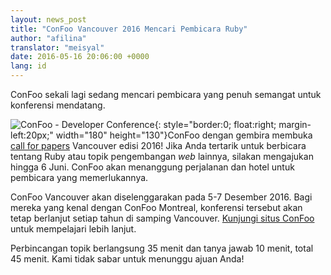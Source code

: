 ```yaml
---
layout: news_post
title: "ConFoo Vancouver 2016 Mencari Pembicara Ruby"
author: "afilina"
translator: "meisyal"
date: 2016-05-16 20:06:00 +0000
lang: id
---
```


ConFoo sekali lagi sedang mencari pembicara yang penuh semangat untuk konferensi
mendatang.

![ConFoo - Developer Conference](https://confoo.ca/images/propaganda/yvr2016/en/like.png){: style="border:0; float:right; margin-left:20px;" width="180" height="130"}ConFoo dengan gembira membuka [call for papers][1] Vancouver
edisi 2016! Jika Anda tertarik untuk berbicara tentang Ruby atau topik pengembangan
*web* lainnya, silakan mengajukan hingga 6 Juni. ConFoo akan menanggung perjalanan
dan hotel untuk pembicara yang memerlukannya.

ConFoo Vancouver akan diselenggarakan pada 5-7 Desember 2016. Bagi mereka yang
kenal dengan ConFoo Montreal, konferensi tersebut akan tetap berlanjut setiap tahun
di samping Vancouver. [Kunjungi situs ConFoo][2] untuk mempelajari lebih lanjut.

Perbincangan topik berlangsung 35 menit dan tanya jawab 10 menit, total 45 menit.
Kami tidak sabar untuk menunggu ajuan Anda!

[1]: https://confoo.ca/en/yvr2016/call-for-papers
[2]: https://confoo.ca/en/yvr2016
